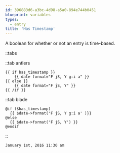 ```yaml
---
id: 396883d6-a3bc-4d98-a5a0-894e744b0451
blueprint: variables
types:
  - entry
title: 'Has Timestamp'
---
```

A boolean for whether or not an entry is time-based.

::tabs

::tab antlers
```antlers
{{ if has_timestamp }}
    {{ date format="F jS, Y g:i a" }}
{{ else }}
    {{ date format="F jS, Y" }}
{{ /if }}
```
::tab blade
```blade
@if ($has_timestamp)
  {{ $date->format('F jS, Y g:i a' )}}
@else
  {{ $date->format('F jS, Y') }}
@endif
```
::

```html
January 1st, 2016 11:30 am
```
